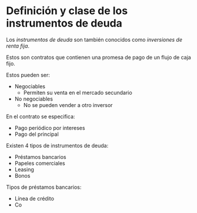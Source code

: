 # Definición y clase de los instrumentos de deuda

Los _instrumentos de deuda_ son también conocidos como _inversiones de renta fija_.

Estos son contratos que contienen una promesa de pago de un flujo de caja fijo.

Estos pueden ser:
- Negociables
	- Permiten su venta en el mercado secundario
- No negociables
	- No se pueden vender a otro inversor

En el contrato se especifica:
- Pago periódico por intereses
- Pago del principal

Existen 4 tipos de instrumentos de deuda:
- Préstamos bancarios
- Papeles comerciales
- Leasing
- Bonos

Tipos de préstamos bancarios:
- Línea de crédito
- Co